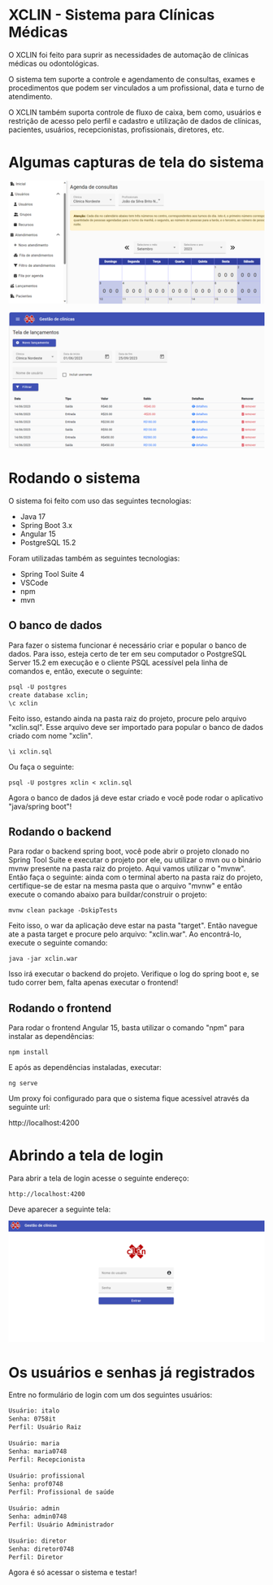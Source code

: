 # XCLIN - Sistema para Clínicas Médicas

O XCLIN foi feito para suprir as necessidades de automação de clínicas médicas ou odontológicas. 

O sistema tem suporte a controle e agendamento de consultas, exames e procedimentos que podem ser vinculados a um profissional, data e turno de atendimento. 

O XCLIN também suporta controle de fluxo de caixa, bem como, usuários e restrição de acesso pelo perfil e cadastro e utilização de dados de clínicas, pacientes, usuários, recepcionistas, profissionais, diretores, etc.

# Algumas capturas de tela do sistema

![Agendamento de consultas](doc/img/agenda-consultas.png)

![Tela de lançamentos](doc/img/lancamentos.png)

# Rodando o sistema

O sistema foi feito com uso das seguintes tecnologias:

* Java 17
* Spring Boot 3.x
* Angular 15
* PostgreSQL 15.2

Foram utilizadas também as seguintes tecnologias:

* Spring Tool Suite 4
* VSCode
* npm
* mvn

## O banco de dados

Para fazer o sistema funcionar é necessário criar e popular o banco de dados. Para isso, esteja certo de ter em seu computador o PostgreSQL Server 15.2 em execução e o cliente PSQL acessível pela linha de comandos e, então, execute o seguinte:

```
psql -U postgres
create database xclin;
\c xclin	
  ```

Feito isso, estando ainda na pasta raiz do projeto, procure pelo arquivo "xclin.sql". Esse arquivo deve ser importado para popular o banco de dados criado com nome "xclin".

```
\i xclin.sql
```

Ou faça o seguinte:

```
psql -U postgres xclin < xclin.sql
```
Agora o banco de dados já deve estar criado e você pode rodar o aplicativo "java/spring boot"!

## Rodando o backend

Para rodar o backend spring boot, você pode abrir o projeto clonado no Spring Tool Suite e executar o projeto por ele, ou utilizar o mvn ou o binário mvnw presente na pasta raiz do 
projeto. Aqui vamos utilizar o "mvnw". Então faça o seguinte: ainda com o terminal aberto na pasta raiz do projeto, certifique-se de estar na mesma pasta que o arquivo "mvnw" e então execute o comando abaixo para buildar/construir o projeto:

```
mvnw clean package -DskipTests
```

Feito isso, o war da aplicação deve estar na pasta "target". Então navegue ate a pasta target e procure pelo arquivo: "xclin.war". Ao encontrá-lo, execute o seguinte comando:

```
java -jar xclin.war
```
Isso irá executar o backend do projeto. Verifique o log do spring boot e, se tudo correr bem, falta apenas executar o frontend!

## Rodando o frontend

Para rodar o frontend Angular 15, basta utilizar o comando "npm" para instalar as dependências:

```
npm install
```

E após as dependências instaladas, executar:

```
ng serve
```

Um proxy foi configurado para que o sistema fique acessível através da seguinte url:

http://localhost:4200

# Abrindo a tela de login

Para abrir a tela de login acesse o seguinte endereço:

```
http://localhost:4200
```

Deve aparecer a seguinte tela:

![Tela de Login](doc/img/login.png)

# Os usuários e senhas já registrados

Entre no formulário de login com um dos seguintes usuários:

```
Usuário: italo
Senha: 0758it
Perfil: Usuário Raiz

Usuário: maria
Senha: maria0748
Perfil: Recepcionista

Usuário: profissional
Senha: prof0748
Perfil: Profissional de saúde

Usuário: admin
Senha: admin0748
Perfil: Usuário Administrador

Usuário: diretor
Senha: diretor0748
Perfil: Diretor
```

Agora é só acessar o sistema e testar!
